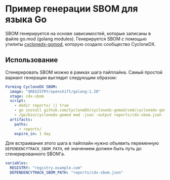 # Пример генерации SBOM для языка Go

SBOM генерируется на основе зависимостей, которые записаны в файле go.mod (golang modules). Генерируется SBOM с помощью утилиты [cyclonedx-gomod](https://github.com/CycloneDX/cyclonedx-gomod/), которую создало сообщество CycloneDX.

## Использование

Сгенерировать SBOM можно в рамках шага пайплайна. Самый простой вариант генерации выглядит следующим образом:

```yaml
Forming CycloneDX SBOM:
  image: "$REGISTRY/openshift/golang:1.20"
  stage: cdx-sbom
  script:
    - mkdir reports/ || true
    - go install github.com/CycloneDX/cyclonedx-gomod/cmd/cyclonedx-gomod@latest
    - /go/bin/cyclonedx-gomod mod -json -output reports/cdx-sbom.json -assert-licenses -licenses .
  artifacts:
    paths:
      - reports/
    expire_in: 1 day
```

Для встраивания этого шага в пайплайн нужно объявить переменную `DEPENDENCYTRACK_SBOM_PATH`, её значением должен быть путь до сгенерированного SBOM'а.

```yaml
variables:
  REGISTRY: "registry.example.com"
  DEPENDENCYTRACK_SBOM_PATH: "reports/cdx-sbom.json"
```
